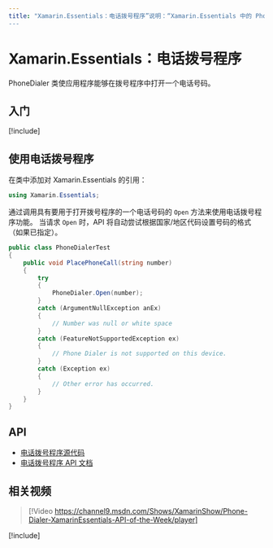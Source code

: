 ```yaml
---
title: "Xamarin.Essentials：电话拨号程序”说明：“Xamarin.Essentials 中的 PhoneDialer 类使应用程序可以在拨号程序中拨打电话号码”ms.assetid:E7457942-4D7B-4195-A2FF-417919B9537F author: jamesmontemagno ms.custom: video ms.author: jamont ms.date:2019/07/02 no-loc: [Xamarin.Forms, Xamarin.Essentials]
---
```


# <a name="xamarinessentials-phone-dialer"></a>Xamarin.Essentials：电话拨号程序

PhoneDialer 类使应用程序能够在拨号程序中打开一个电话号码。

## <a name="get-started"></a>入门

[!include[](~/essentials/includes/get-started.md)]

## <a name="using-phone-dialer"></a>使用电话拨号程序

在类中添加对 Xamarin.Essentials 的引用：

```csharp
using Xamarin.Essentials;
```

通过调用具有要用于打开拨号程序的一个电话号码的 `Open` 方法来使用电话拨号程序功能。 当请求 `Open` 时，API 将自动尝试根据国家/地区代码设置号码的格式（如果已指定）。

```csharp
public class PhoneDialerTest
{
    public void PlacePhoneCall(string number)
    {
        try
        {
            PhoneDialer.Open(number);
        }
        catch (ArgumentNullException anEx)
        {
            // Number was null or white space
        }
        catch (FeatureNotSupportedException ex)
        {
            // Phone Dialer is not supported on this device.
        }
        catch (Exception ex)
        {
            // Other error has occurred.
        }
    }
}
```

## <a name="api"></a>API

- [电话拨号程序源代码](https://github.com/xamarin/Essentials/tree/master/Xamarin.Essentials/PhoneDialer)
- [电话拨号程序 API 文档](xref:Xamarin.Essentials.PhoneDialer)

## <a name="related-video"></a>相关视频

> [!Video https://channel9.msdn.com/Shows/XamarinShow/Phone-Dialer-XamarinEssentials-API-of-the-Week/player]

[!include[](~/essentials/includes/xamarin-show-essentials.md)]
